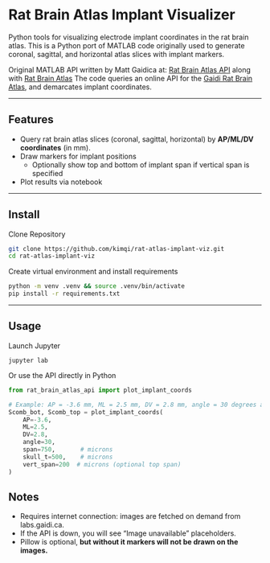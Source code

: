 # Rat Brain Atlas Implant Visualizer

Python tools for visualizing electrode implant coordinates in the rat brain atlas.
This is a Python port of MATLAB code originally used to generate coronal, sagittal, and horizontal atlas slices with implant markers.

Original MATLAB API written by Matt Gaidica at: [Rat Brain Atlas API](https://github.com/mattgaidica/RatBrainAtlasAPI) along with [Rat Brain Atlas](https://labs.gaidi.ca/rat-brain-atlas/)
The code queries an online API for the [Gaidi Rat Brain Atlas](http://labs.gaidi.ca/rat-brain-atlas/api.php), and demarcates implant coordinates.

---

## Features
- Query rat brain atlas slices (coronal, sagittal, horizontal) by **AP/ML/DV coordinates** (in mm).
- Draw markers for implant positions
  - Optionally show top and bottom of implant span if vertical span is specified
- Plot results via notebook

---

## Install
Clone Repository
```bash
git clone https://github.com/kimqi/rat-atlas-implant-viz.git
cd rat-atlas-implant-viz
```

Create virtual environment and install requirements
```bash
python -m venv .venv && source .venv/bin/activate
pip install -r requirements.txt
```

---

## Usage
Launch Jupyter
```
jupyter lab
```

Or use the API directly in Python
```python
from rat_brain_atlas_api import plot_implant_coords

# Example: AP = -3.6 mm, ML = 2.5 mm, DV = 2.8 mm, angle = 30 degrees and plot 200 micron span (top to bottom)
Scomb_bot, Scomb_top = plot_implant_coords(
    AP=-3.6,
    ML=2.5,
    DV=2.8,
    angle=30,
    span=750,       # microns
    skull_t=500,    # microns
    vert_span=200  # microns (optional top span)
)
```

## Notes
- Requires internet connection: images are fetched on demand from labs.gaidi.ca.
- If the API is down, you will see “Image unavailable” placeholders.
- Pillow is optional, **but without it markers will not be drawn on the images.**
